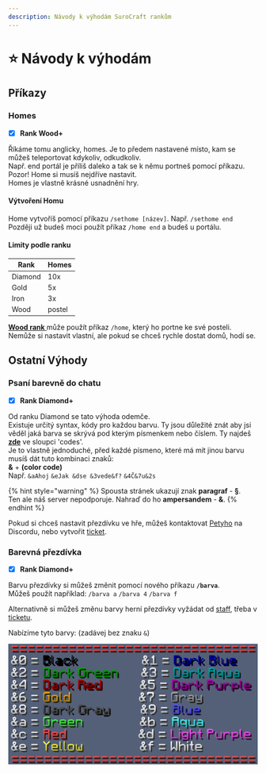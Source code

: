 ```yaml
---
description: Návody k výhodám SuroCraft rankům
---
```


# ⭐ Návody k výhodám

## Příkazy

### Homes

* [x] **Rank Wood+**

Říkáme tomu anglicky, homes. Je to předem nastavené místo, kam se můžeš teleportovat kdykoliv, odkudkoliv.\
Např. end portál je příliš daleko a tak se k němu portneš pomocí příkazu.\
Pozor! Home si musíš nejdříve nastavit.\
Homes je vlastně krásné usnadnění hry.

#### Výtvoření Homu <a href="#create-home" id="create-home"></a>

Home vytvoříš pomocí příkazu `/sethome [název]`. Např. `/sethome end`\
Později už budeš moci použít příkaz `/home end` a budeš u portálu.

#### Limity podle ranku <a href="#limits-homes" id="limits-homes"></a>

| Rank    | Homes  |
| ------- | ------ |
| Diamond | 10x    |
| Gold    | 5x     |
| Iron    | 3x     |
| Wood    | postel |

[**Wood rank** ](seznam.md#wood)může použít příkaz `/home`, který ho portne ke své posteli. Nemůže si nastavit vlastní, ale pokud se chceš rychle dostat domů, hodí se.

## Ostatní Výhody <a href="#vyhody" id="vyhody"></a>

### Psaní barevně do chatu <a href="#psani-barevne" id="psani-barevne"></a>

* [x] **Rank Diamond+**

Od ranku Diamond se tato výhoda odemče.\
Existuje určitý syntax, kódy pro každou barvu. Ty jsou důležité znát aby jsi věděl jaká barva se skrývá pod kterým písmenkem nebo číslem. Ty najdeš [**zde**](https://minecraft.fandom.com/wiki/Formatting\_codes#Color\_codes) ve sloupci 'codes'.\
Je to vlastně jednoduché, před každé písmeno, které má mít jinou barvu musíš dát tuto kombinaci znaků:\
**&** + **(color code)**\
Např. `&aAhoj` `&eJak &dse &3vede&f?` `&4Č&7u&2s`

{% hint style="warning" %}
Spousta stránek ukazují znak **paragraf** - **§**.\
Ten ale náš server nepodporuje. Nahraď do ho **ampersandem** - **&**.
{% endhint %}

Pokud si chceš nastavit přezdívku ve hře, můžeš kontaktovat [Petyho](../server/staff.md#petyxbron) na Discordu, nebo vytvořit [ticket](../t/uzitecne.md#ticket).

### Barevná přezdívka

* [x] **Rank Diamond+**

Barvu přezdívky si můžeš změnit pomocí nového příkazu **`/barva`**.\
Můžeš použít například: `/barva a` `/barva 4` `/barva f`

Alternativně si můžeš změnu barvy herní přezdívky vyžádat od [staff](../server/staff.md), třeba v [ticketu](../t/uzitecne.md#ticket).

Nabízíme tyto barvy: (zadávej bez znaku `&`)

<div align="left">

<img src="../.gitbook/assets/MC_colors.png" alt="">

</div>
